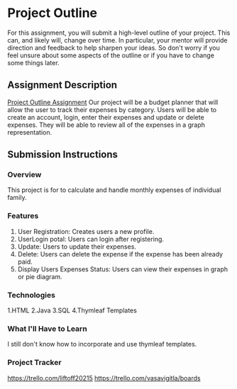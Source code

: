# Project Outline
For this assignment, you will submit a high-level outline of your project. This can, and likely will, change over time. In particular, your mentor will provide direction and feedback to help sharpen your ideas. So don't worry if you feel unsure about some aspects of the outline or if you have to change some things later.

## Assignment Description
[Project Outline Assignment](https://education.launchcode.org/liftoff/modules/assignments/project-outline)
Our project will be a budget planner that will allow the user to track their expenses by category. Users will be able to create an account, login, enter their expenses and update or delete expenses. They will be able to review all of the expenses in a graph representation.
## Submission Instructions

### Overview
This project is for to calculate and handle monthly expenses of individual family.
### Features
1. User Registration: Creates users a new profile.
2. UserLogin potal: Users can login after registering.
3. Update: Users to update their expenses.
4. Delete: Users can delete the expense if the expense has been already paid.
5. Display Users Expenses Status: Users can view their expenses in graph or pie diagram.
### Technologies
1.HTML
2.Java
3.SQL
4.Thymleaf Templates
### What I'll Have to Learn
I still don't know how to incorporate and use thymleaf templates.
### Project Tracker
https://trello.com/liftoff20215
https://trello.com/vasavigitla/boards